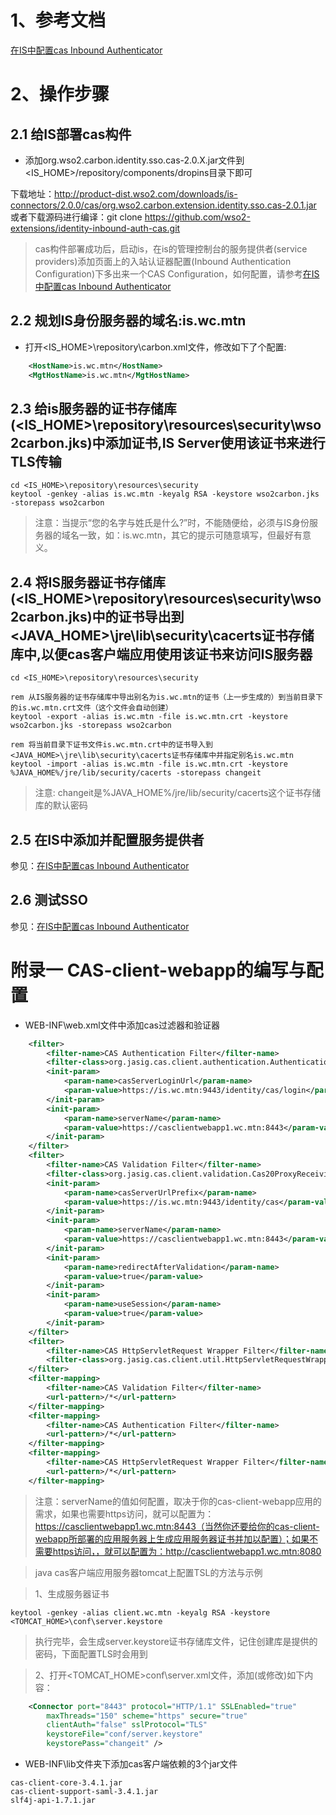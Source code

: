

# 1、参考文档

[在IS中配置cas Inbound Authenticator](https://docs.wso2.com/display/ISCONNECTORS/Configuring+CAS+Inbound+Authenticator)
# 2、操作步骤

## 2.1 给IS部署cas构件
* 添加org.wso2.carbon.identity.sso.cas-2.0.X.jar文件到<IS_HOME>/repository/components/dropins目录下即可

下载地址：http://product-dist.wso2.com/downloads/is-connectors/2.0.0/cas/org.wso2.carbon.extension.identity.sso.cas-2.0.1.jar
或者下载源码进行编译：git clone https://github.com/wso2-extensions/identity-inbound-auth-cas.git

> cas构件部署成功后，启动is，在is的管理控制台的服务提供者(service providers)添加页面上的入站认证器配置(Inbound Authentication Configuration)下多出来一个CAS Configuration，如何配置，请参考[在IS中配置cas Inbound Authenticator](https://docs.wso2.com/display/ISCONNECTORS/Configuring+CAS+Inbound+Authenticator)

## 2.2 规划IS身份服务器的域名:is.wc.mtn
* 打开<IS_HOME>\repository\carbon.xml文件，修改如下了个配置:

```xml
    <HostName>is.wc.mtn</HostName>
    <MgtHostName>is.wc.mtn</MgtHostName>
```
## 2.3 给is服务器的证书存储库(<IS_HOME>\repository\resources\security\wso2carbon.jks)中添加证书,IS Server使用该证书来进行TLS传输

```shell
cd <IS_HOME>\repository\resources\security
keytool -genkey -alias is.wc.mtn -keyalg RSA -keystore wso2carbon.jks -storepass wso2carbon
```
> 注意：当提示“您的名字与姓氏是什么?”时，不能随便给，必须与IS身份服务器的域名一致，如：is.wc.mtn，其它的提示可随意填写，但最好有意义。

## 2.4 将IS服务器证书存储库(<IS_HOME>\repository\resources\security\wso2carbon.jks)中的证书导出到<JAVA_HOME>\jre\lib\security\cacerts证书存储库中,以便cas客户端应用使用该证书来访问IS服务器

```shell
cd <IS_HOME>\repository\resources\security

rem 从IS服务器的证书存储库中导出别名为is.wc.mtn的证书（上一步生成的）到当前目录下的is.wc.mtn.crt文件（这个文件会自动创建）
keytool -export -alias is.wc.mtn -file is.wc.mtn.crt -keystore wso2carbon.jks -storepass wso2carbon

rem 将当前目录下证书文件is.wc.mtn.crt中的证书导入到<JAVA_HOME>\jre\lib\security\cacerts证书存储库中并指定别名is.wc.mtn
keytool -import -alias is.wc.mtn -file is.wc.mtn.crt -keystore %JAVA_HOME%/jre/lib/security/cacerts -storepass changeit
```
> 注意: changeit是%JAVA_HOME%/jre/lib/security/cacerts这个证书存储库的默认密码

## 2.5 在IS中添加并配置服务提供者
参见：[在IS中配置cas Inbound Authenticator](https://docs.wso2.com/display/ISCONNECTORS/Configuring+CAS+Inbound+Authenticator)
## 2.6 测试SSO
参见：[在IS中配置cas Inbound Authenticator](https://docs.wso2.com/display/ISCONNECTORS/Configuring+CAS+Inbound+Authenticator)

# 附录一 CAS-client-webapp的编写与配置

* WEB-INF\web.xml文件中添加cas过滤器和验证器

```xml
    <filter>
        <filter-name>CAS Authentication Filter</filter-name>
        <filter-class>org.jasig.cas.client.authentication.AuthenticationFilter</filter-class>
        <init-param>
            <param-name>casServerLoginUrl</param-name>
            <param-value>https://is.wc.mtn:9443/identity/cas/login</param-value>
        </init-param>
        <init-param>
            <param-name>serverName</param-name>
            <param-value>https://casclientwebapp1.wc.mtn:8443</param-value>
        </init-param>
    </filter>
    <filter>
        <filter-name>CAS Validation Filter</filter-name>
        <filter-class>org.jasig.cas.client.validation.Cas20ProxyReceivingTicketValidationFilter</filter-class>
        <init-param>
            <param-name>casServerUrlPrefix</param-name>
            <param-value>https://is.wc.mtn:9443/identity/cas</param-value>
        </init-param>
        <init-param>
            <param-name>serverName</param-name>
            <param-value>https://casclientwebapp1.wc.mtn:8443</param-value>
        </init-param>
        <init-param>
            <param-name>redirectAfterValidation</param-name>
            <param-value>true</param-value>
        </init-param>
        <init-param>
            <param-name>useSession</param-name>
            <param-value>true</param-value>
        </init-param>
    </filter>
    <filter>
        <filter-name>CAS HttpServletRequest Wrapper Filter</filter-name>
        <filter-class>org.jasig.cas.client.util.HttpServletRequestWrapperFilter</filter-class>
    </filter>
    <filter-mapping>
        <filter-name>CAS Validation Filter</filter-name>
        <url-pattern>/*</url-pattern>
    </filter-mapping>
    <filter-mapping>
        <filter-name>CAS Authentication Filter</filter-name>
        <url-pattern>/*</url-pattern>
    </filter-mapping>
    <filter-mapping>
        <filter-name>CAS HttpServletRequest Wrapper Filter</filter-name>
        <url-pattern>/*</url-pattern>
    </filter-mapping>
```
> 注意：serverName的值如何配置，取决于你的cas-client-webapp应用的需求，如果也需要https访问，就可以配置为：https://casclientwebapp1.wc.mtn:8443（当然你还要给你的cas-client-webapp所部署的应用服务器上生成应用服务器证书并加以配置）；如果不需要https访问，，就可以配置为：http://casclientwebapp1.wc.mtn:8080

> java cas客户端应用服务器tomcat上配置TSL的方法与示例

> 1、生成服务器证书
```shell
keytool -genkey -alias client.wc.mtn -keyalg RSA -keystore <TOMCAT_HOME>\conf\server.keystore
```
> 执行完毕，会生成server.keystore证书存储库文件，记住创建库是提供的密码，下面配置TLS时会用到

> 2、打开<TOMCAT_HOME>conf\server.xml文件，添加(或修改)如下内容：
```xml
    <Connector port="8443" protocol="HTTP/1.1" SSLEnabled="true"
        maxThreads="150" scheme="https" secure="true"
        clientAuth="false" sslProtocol="TLS"
        keystoreFile="conf/server.keystore"
        keystorePass="changeit" />   
```


* WEB-INF\lib文件夹下添加cas客户端依赖的3个jar文件
```
cas-client-core-3.4.1.jar
cas-client-support-saml-3.4.1.jar
slf4j-api-1.7.1.jar
```
